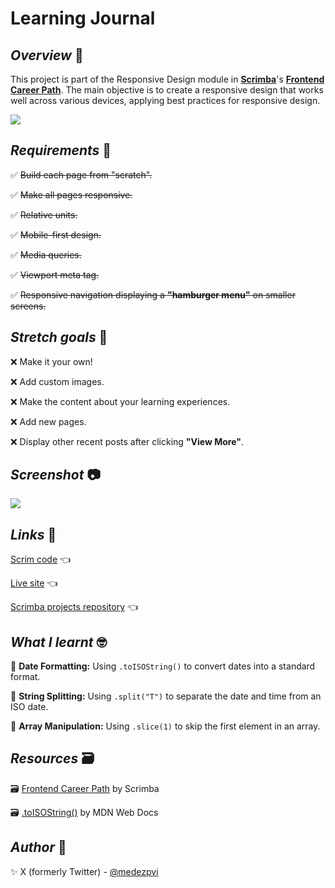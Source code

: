 # Learning Journal

## *Overview* 🌟

This project is part of the Responsive Design module in [**Scrimba**](https://v2.scrimba.com/home)'s [**Frontend Career Path**](https://v2.scrimba.com/the-frontend-developer-career-path-c0j). The main objective is to create a responsive design that works well across various devices, applying best practices for responsive design.

![](./assets/screenshots/sample.gif)

## *Requirements* 📝

✅ ~~Build each page from "scratch".~~

✅ ~~Make all pages responsive.~~

✅ ~~Relative units.~~

✅ ~~Mobile-first design.~~

✅ ~~Media queries.~~

✅ ~~Viewport meta tag.~~

✅ ~~Responsive navigation displaying a **"hamburger menu"** on smaller screens.~~

## *Stretch goals* 💪

❌ Make it your own!

❌ Add custom images.

❌ Make the content about your learning experiences.

❌ Add new pages.

❌ Display other recent posts after clicking **"View More"**.

## *Screenshot* 📷

![](./assets/screenshots/screenshot.avif)

## *Links* 🔗

[Scrim code](https://v2.scrimba.com/s07ju011ph) 👈

[Live site](https://mendezpvi.github.io/fcp-learning-journal/) 👈

[Scrimba projects repository](https://github.com/mendezpvi/fcp-scrimba) 👈

## *What I learnt* 🤓

🔳 **Date Formatting:** Using `.toISOString()` to convert dates into a standard format.

🔳 **String Splitting:** Using `.split("T")` to separate the date and time from an ISO date.

🔳 **Array Manipulation:** Using `.slice(1)` to skip the first element in an array.

## *Resources* 🗃️

🗃️ [Frontend Career Path](https://v2.scrimba.com/the-frontend-developer-career-path-c0j) by Scrimba

🗃️ [.toISOString()](https://developer.mozilla.org/en-US/docs/Web/JavaScript/Reference/Global_Objects/Date/toISOString) by MDN Web Docs

## *Author* 🔰

✨ X (formerly Twitter) - [@medezpvi](https://x.com/mendezpvi)